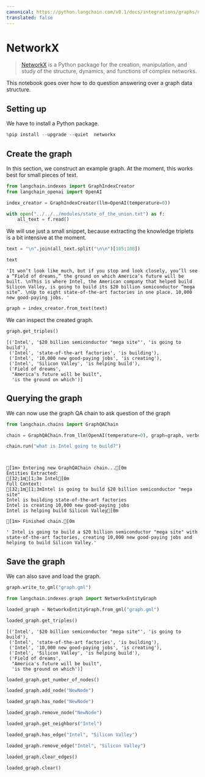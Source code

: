```yaml
---
canonical: https://python.langchain.com/v0.1/docs/integrations/graphs/networkx
translated: false
---
```


# NetworkX

>[NetworkX](https://networkx.org/) is a Python package for the creation, manipulation, and study of the structure, dynamics, and functions of complex networks.

This notebook goes over how to do question answering over a graph data structure.

## Setting up

We have to install a Python package.

```python
%pip install --upgrade --quiet  networkx
```

## Create the graph

In this section, we construct an example graph. At the moment, this works best for small pieces of text.

```python
from langchain.indexes import GraphIndexCreator
from langchain_openai import OpenAI
```

```python
index_creator = GraphIndexCreator(llm=OpenAI(temperature=0))
```

```python
with open("../../../modules/state_of_the_union.txt") as f:
    all_text = f.read()
```

We will use just a small snippet, because extracting the knowledge triplets is a bit intensive at the moment.

```python
text = "\n".join(all_text.split("\n\n")[105:108])
```

```python
text
```

```output
'It won’t look like much, but if you stop and look closely, you’ll see a “Field of dreams,” the ground on which America’s future will be built. \nThis is where Intel, the American company that helped build Silicon Valley, is going to build its $20 billion semiconductor “mega site”. \nUp to eight state-of-the-art factories in one place. 10,000 new good-paying jobs. '
```

```python
graph = index_creator.from_text(text)
```

We can inspect the created graph.

```python
graph.get_triples()
```

```output
[('Intel', '$20 billion semiconductor "mega site"', 'is going to build'),
 ('Intel', 'state-of-the-art factories', 'is building'),
 ('Intel', '10,000 new good-paying jobs', 'is creating'),
 ('Intel', 'Silicon Valley', 'is helping build'),
 ('Field of dreams',
  "America's future will be built",
  'is the ground on which')]
```

## Querying the graph

We can now use the graph QA chain to ask question of the graph

```python
from langchain.chains import GraphQAChain
```

```python
chain = GraphQAChain.from_llm(OpenAI(temperature=0), graph=graph, verbose=True)
```

```python
chain.run("what is Intel going to build?")
```

```output


[1m> Entering new GraphQAChain chain...[0m
Entities Extracted:
[32;1m[1;3m Intel[0m
Full Context:
[32;1m[1;3mIntel is going to build $20 billion semiconductor "mega site"
Intel is building state-of-the-art factories
Intel is creating 10,000 new good-paying jobs
Intel is helping build Silicon Valley[0m

[1m> Finished chain.[0m
```

```output
' Intel is going to build a $20 billion semiconductor "mega site" with state-of-the-art factories, creating 10,000 new good-paying jobs and helping to build Silicon Valley.'
```

## Save the graph

We can also save and load the graph.

```python
graph.write_to_gml("graph.gml")
```

```python
from langchain.indexes.graph import NetworkxEntityGraph
```

```python
loaded_graph = NetworkxEntityGraph.from_gml("graph.gml")
```

```python
loaded_graph.get_triples()
```

```output
[('Intel', '$20 billion semiconductor "mega site"', 'is going to build'),
 ('Intel', 'state-of-the-art factories', 'is building'),
 ('Intel', '10,000 new good-paying jobs', 'is creating'),
 ('Intel', 'Silicon Valley', 'is helping build'),
 ('Field of dreams',
  "America's future will be built",
  'is the ground on which')]
```

```python
loaded_graph.get_number_of_nodes()
```

```python
loaded_graph.add_node("NewNode")
```

```python
loaded_graph.has_node("NewNode")
```

```python
loaded_graph.remove_node("NewNode")
```

```python
loaded_graph.get_neighbors("Intel")
```

```python
loaded_graph.has_edge("Intel", "Silicon Valley")
```

```python
loaded_graph.remove_edge("Intel", "Silicon Valley")
```

```python
loaded_graph.clear_edges()
```

```python
loaded_graph.clear()
```